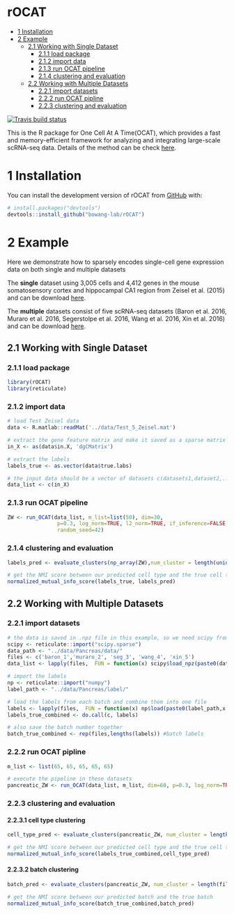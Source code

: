# rOCAT

-   [1 Installation](#1-installation)
-   [2 Example](#2-example)
    -   [2.1 Working with Single Dataset](#21-working-with-single-dataset)
        -   [2.1.1 load package](#211-load-package)
        -   [2.1.2 import data](#212-import-data)
        -   [2.1.3 run OCAT pipeline](#213-run-ocat-pipeline)
        -   [2.1.4 clustering and evaluation](#214-clustering-and-evaluation)
    -   [2.2 Working with Multiple Datasets](#22-working-with-multiple-datasets)
        -   [2.2.1 import datasets](#221-import-datasets)
        -   [2.2.2 run OCAT pipline](#222-run-ocat-pipline)
        -   [2.2.3 clustering and evaluation](#223-clustering-and-evaluation)

<!-- README.md is generated from README.Rmd. Please edit that file -->

<!-- badges: start -->

[![Travis build status](https://travis-ci.com/bowang-lab/rOCAT.svg?branch=main)](https://travis-ci.com/bowang-lab/rOCAT)

<!-- badges: end -->

This is the R package for One Cell At A Time(OCAT), which provides a fast and memory-efficient framework for analyzing and integrating large-scale scRNA-seq data. Details of the method can be check [here](https://genomebiology.biomedcentral.com/articles/10.1186/s13059-022-02659-1).

# 1 Installation

You can install the development version of rOCAT from [GitHub](https://github.com/bowang-lab/rOCAT) with:

``` r
# install.packages("devtools")
devtools::install_github("bowang-lab/rOCAT")
```

# 2 Example

Here we demonstrate how to sparsely encodes single-cell gene expression data on both single and multiple datasets

The **single** dataset using 3,005 cells and 4,412 genes in the mouse somatosensory cortex and hippocampal CA1 region from Zeisel et al. (2015) and can be download [here]().

The **multiple** datasets consist of five scRNA-seq datasets (Baron et al. 2016, Muraro et al. 2016, Segerstolpe et al. 2016, Wang et al. 2016, Xin et al. 2016) and can be download [here]().

## 2.1 Working with Single Dataset

### 2.1.1 load package

``` r
library(rOCAT)
library(reticulate)
```

### 2.1.2 import data

``` r
# load Test Zeisel data
data <- R.matlab::readMat('../data/Test_5_Zeisel.mat')

# extract the gene feature matrix and make it saved as a sparse matrix
in_X <- as(data$in.X, 'dgCMatrix')

# extract the labels
labels_true <- as.vector(data$true.labs)

# the input data should be a vector of datasets c(datasets1,dataset2,...)
data_list <- c(in_X)
```

### 2.1.3 run OCAT pipeline

``` r
ZW <- run_OCAT(data_list, m_list=list(50), dim=30, 
                p=0.3, log_norm=TRUE, l2_norm=TRUE, if_inference=FALSE, 
                random_seed=42)
```

### 2.1.4 clustering and evaluation

``` r
labels_pred <- evaluate_clusters(np_array(ZW),num_cluster = length(unique(labels_true)))

# get the NMI score between our predicted cell type and the true cell type 
normalized_mutual_info_score(labels_true, labels_pred)
```

## 2.2 Working with Multiple Datasets

### 2.2.1 import datasets

``` r
# the data is saved in .npz file in this example, so we need scipy from python to help read the data
scipy <- reticulate::import("scipy.sparse")
data_path <- "../data/Pancreas/data/"
files <- c('baron_1','muraro_2', 'seg_3', 'wang_4', 'xin_5')
data_list <- lapply(files,  FUN = function(x) scipy$load_npz(paste0(data_path,x,".npz")))

# import the labels
np <- reticulate::import("numpy") 
label_path <- "../data/Pancreas/label/"

# load the labels from each batch and combine them into one file
labels <- lapply(files,  FUN = function(x) np$load(paste0(label_path,x,"_label.npy"),allow_pickle = TRUE))
labels_true_combined <- do.call(c, labels)

# also save the batch number together
batch_true_combined <- rep(files,lengths(labels)) #batch labels 
```

### 2.2.2 run OCAT pipline

``` r
m_list <- list(65, 65, 65, 65, 65)

# execute the pipeline in these datasets
pancreatic_ZW <- run_OCAT(data_list, m_list, dim=60, p=0.3, log_norm=TRUE, l2_norm=TRUE)
```

### 2.2.3 clustering and evaluation

#### 2.2.3.1 cell type clustering

``` r
cell_type_pred <- evaluate_clusters(pancreatic_ZW, num_cluster = length(unique(labels_true_combined)))

# get the NMI score between our predicted cell type and the true cell type
normalized_mutual_info_score(labels_true_combined,cell_type_pred)
```

#### 2.2.3.2 batch clustering

``` r
batch_pred <- evaluate_clusters(pancreatic_ZW, num_cluster = length(files))

# get the NMI score between our predicted batch and the true batch
normalized_mutual_info_score(batch_true_combined,batch_pred)
```
